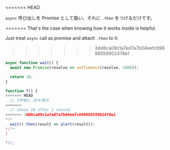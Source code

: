 
<<<<<<< HEAD

`async` 呼び出しを Promise として扱い、それに `.then` をつけるだけです。

=======
That's the case when knowing how it works inside is helpful.

Just treat `async` call as promise and attach `.then` to it:
>>>>>>> 3dd8ca09c1a7ed7a7b04eefc69898559902478e1
```js run
async function wait() {
  await new Promise(resolve => setTimeout(resolve, 1000));

  return 10;
}

function f() {
<<<<<<< HEAD
  // 1秒後に 10を表示
=======
  // shows 10 after 1 second
>>>>>>> 3dd8ca09c1a7ed7a7b04eefc69898559902478e1
*!*
  wait().then(result => alert(result));
*/!*
}

f();
```
